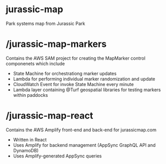 # jurassic-map
Park systems map from Jurassic Park


# /jurassic-map-markers
Contains the AWS SAM project for creating the MapMarker control componenets which include
- State Machine for orchestrationg marker updates
- Lambda for performing individual marker randomization and update
- CloudWatch Event for invoke State Machine every minute
- Lambda layer containing @Turf geospatial libraries for testing markers within paddocks


# /jurassic-map-react
Contains the AWS Amplify front-end and back-end for jurassicmap.com
- Written in React
- Uses Amplify for backend management (AppSync GraphQL API and DynamoDB)
- Uses Amplify-generated AppSync queries
